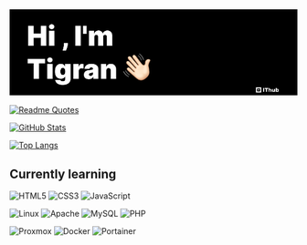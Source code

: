 <img src="img/banner.png" alt="Hi, I'm Tigran">

[![Readme Quotes](https://quotes-github-readme.vercel.app/api?type=horizontal&backgroundColor=000000&quoteColor=ffffff&authorColor=ffffff&symbolColor=ffffff)](https://github.com/piyushsuthar/github-readme-quotes)

[![GitHub Stats](https://github-readme-stats.vercel.app/api?username=Mhitaryan-Tigran&show_icons=true&hide_border=true&icon_color=ffffff&bg_color=000000&title_color=ffffff&ring_color=ffffff)](https://github.com/anuraghazra/github-readme-stats)

[![Top Langs](https://github-readme-stats.vercel.app/api/top-langs/?username=Mhitaryan-Tigran&hide_border=true&bg_color=000000&title_color=ffffff&text_color=ffffff)](https://github.com/anuraghazra/github-readme-stats)


<h2> Currently learning </h2>

![HTML5](https://img.shields.io/badge/HTML5-E34F26?style=for-the-badge&logo=html5&logoColor=white)
![CSS3](https://img.shields.io/badge/CSS3-1572B6?style=for-the-badge&logo=css3&logoColor=white)
![JavaScript](https://img.shields.io/badge/JavaScript-F7DF1E?style=for-the-badge&logo=javascript&logoColor=black)

![Linux](https://img.shields.io/badge/Linux-FCC624?style=for-the-badge&logo=linux&logoColor=black)
![Apache](https://img.shields.io/badge/Apache-D22128?style=for-the-badge&logo=apache&logoColor=white)
![MySQL](https://img.shields.io/badge/MySQL-4479A1?style=for-the-badge&logo=mysql&logoColor=white)
![PHP](https://img.shields.io/badge/PHP-777BB4?style=for-the-badge&logo=php&logoColor=white)

![Proxmox](https://img.shields.io/badge/Proxmox-E57000?style=for-the-badge&logo=proxmox&logoColor=white)
![Docker](https://img.shields.io/badge/Docker-2496ED?style=for-the-badge&logo=docker&logoColor=white)
![Portainer](https://img.shields.io/badge/Portainer-13BEF9?style=for-the-badge&logo=portainer&logoColor=white)

